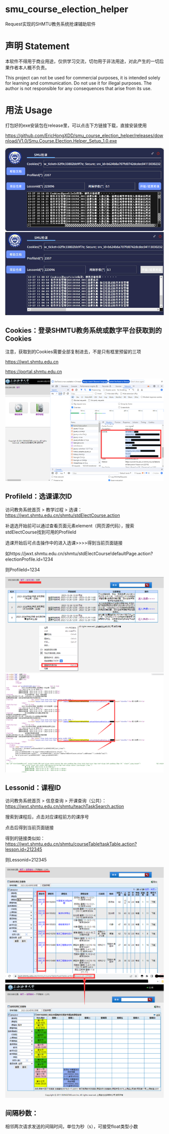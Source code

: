 # smu_course_election_helper
Request实现的SHMTU教务系统抢课辅助软件

# 声明 Statement
本软件不得用于商业用途，仅供学习交流，切勿用于非法用途，对此产生的一切后果作者本人概不负责。

This project can not be used for commercial purposes, it is intended solely for learning and communication. Do not use it for illegal purposes. The author is not responsible for any consequences that arise from its use.
# 用法 Usage

打包好的exe安装包在release里，可以点击下方链接下载，直接安装使用

https://github.com/EricHongXDD/smu_course_election_helper/releases/download/V1.0/Smu.Course.Election.Helper_Setup_1.0.exe

<img src="img/pic1.png" alt="pic1" style="zoom:100%;" />

<img src="img/pic7.png" alt="pic1" style="zoom:100%;" />

## Cookies：登录SHMTU教务系统或数字平台获取到的Cookies

注意，获取到的Cookies需要全部复制进去，不是只有框里预留的三项

https://jwxt.shmtu.edu.cn

https://portal.shmtu.edu.cn

<img src="img/pic2.png" alt="pic2" style="zoom:100%;" />

## ProfileId：选课课次ID

访问教务系统首页 > 教学过程 > 选课：https://jwxt.shmtu.edu.cn/shmtu/stdElectCourse.action

补退选开始前可以通过查看页面元素element（网页源代码），搜索stdElectCourse找到可用的ProfileId

选课开始后可点击操作中的进入选课>>>>得到当前页面链接

如https://jwxt.shmtu.edu.cn/shmtu/stdElectCourse!defaultPage.action?electionProfile.id=1234

则ProfileId=1234

<img src="img/pic5.png" alt="pic2" style="zoom:100%;" />

<img src="img/pic6.png" alt="pic2" style="zoom:100%;" />

## Lessonid：课程ID
 
访问教务系统首页 > 信息查询 > 开课查询（公共）：https://jwxt.shmtu.edu.cn/shmtu/teachTaskSearch.action

搜索到课程后，点击对应课程前方的课序号

点击后得到当前页面链接

得到的链接类似如：https://jwxt.shmtu.edu.cn/shmtu/courseTable!taskTable.action?lesson.id=212345

则Lessonid=212345

<img src="img/pic3.png" alt="pic2" style="zoom:100%;" />

<img src="img/pic4.png" alt="pic2" style="zoom:100%;" />

## 间隔秒数：

相邻两次请求发送的间隔时间，单位为秒（s），可接受float类型小数
